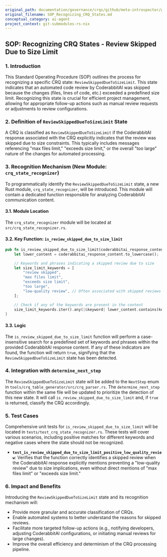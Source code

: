 ```yaml
---
original_path: documentation/governance/crqs/github/meta-introspector/git-submodules-rs-nix/docs/sops/SOP_Recognizing_CRQ_States.md
original_filename: SOP_Recognizing_CRQ_States.md
conceptual_category: ai-agent
project_context: git-submodules-rs-nix
---
```


## SOP: Recognizing CRQ States - Review Skipped Due to Size Limit

### 1. Introduction
This Standard Operating Procedure (SOP) outlines the process for recognizing a specific CRQ state: `ReviewSkippedDueToSizeLimit`. This state indicates that an automated code review by CoderabbitAI was skipped because the changes (files, lines of code, etc.) exceeded a predefined size limit. Recognizing this state is crucial for efficient project management, allowing for appropriate follow-up actions such as manual review requests or adjustments to review configurations.

### 2. Definition of `ReviewSkippedDueToSizeLimit` State

A CRQ is classified as `ReviewSkippedDueToSizeLimit` if the CoderabbitAI response associated with the CRQ explicitly indicates that the review was skipped due to size constraints. This typically includes messages referencing "max files limit," "exceeds size limit," or the overall "too large" nature of the changes for automated processing.

### 3. Recognition Mechanism (New Module: `crq_state_recognizer`)

To programmatically identify the `ReviewSkippedDueToSizeLimit` state, a new Rust module, `crq_state_recognizer`, will be introduced. This module will contain a dedicated function responsible for analyzing CoderabbitAI communication content.

#### 3.1. Module Location
The `crq_state_recognizer` module will be located at `src/crq_state_recognizer.rs`.

#### 3.2. Key Function: `is_review_skipped_due_to_size_limit`

```rust
pub fn is_review_skipped_due_to_size_limit(coderabbitai_response_content: &str) -> bool {
    let lower_content = coderabbitai_response_content.to_lowercase();

    // Keywords and phrases indicating a skipped review due to size
    let size_limit_keywords = [
        "review skipped",
        "max files limit",
        "exceeds size limit",
        "too large",
        "low-quality review", // Often associated with skipped reviews due to size
    ];

    // Check if any of the keywords are present in the content
    size_limit_keywords.iter().any(|&keyword| lower_content.contains(keyword))
}
```

#### 3.3. Logic
The `is_review_skipped_due_to_size_limit` function will perform a case-insensitive search for a predefined set of keywords and phrases within the provided CoderabbitAI response content. If any of these indicators are found, the function will return `true`, signifying that the `ReviewSkippedDueToSizeLimit` state has been detected.

### 4. Integration with `determine_next_step`

The `ReviewSkippedDueToSizeLimit` state will be added to the `NextStep` enum in `tools/crq_table_generator/src/crq_parser.rs`. The `determine_next_step` function within the same file will be updated to prioritize the detection of this new state. It will call `is_review_skipped_due_to_size_limit` and, if `true` is returned, classify the CRQ accordingly.

### 5. Test Cases
Comprehensive unit tests for `is_review_skipped_due_to_size_limit` will be located in `tests/test_crq_state_recognizer.rs`. These tests will cover various scenarios, including positive matches for different keywords and negative cases where the state should not be recognized.

*   **`test_is_review_skipped_due_to_size_limit_positive_low_quality_review`**: Verifies that the function correctly identifies a skipped review when the CoderabbitAI response explicitly mentions preventing a "low-quality review" due to size implications, even without direct mentions of "max files limit" or "exceeds size limit."

### 6. Impact and Benefits
Introducing the `ReviewSkippedDueToSizeLimit` state and its recognition mechanism will:
*   Provide more granular and accurate classification of CRQs.
*   Enable automated systems to better understand the reasons for skipped reviews.
*   Facilitate more targeted follow-up actions (e.g., notifying developers, adjusting CoderabbitAI configurations, or initiating manual reviews for large changes).
*   Improve the overall efficiency and determinism of the CRQ processing pipeline.
